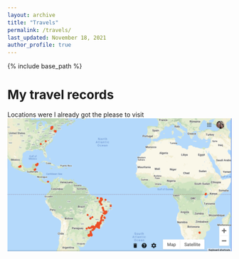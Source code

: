 ```yaml
---
layout: archive
title: "Travels"
permalink: /travels/
last_updated: November 18, 2021
author_profile: true
---
```


{% include base_path %}

My travel records
=================

Locations were I already got the please to visit
<img src='/images/LucianoTravelWorldMap.png' align="center">
